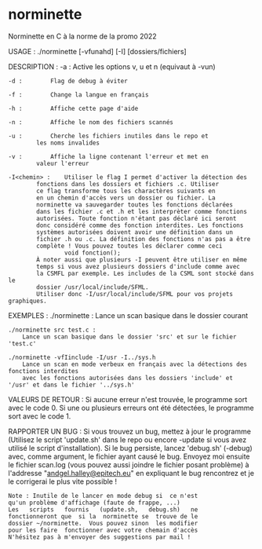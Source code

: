 # norminette
Norminette en C à la norme de la promo 2022

USAGE :
	./norminette [-vfunahd] [-I<chemin>] [dossiers/fichiers]

DESCRIPTION :
	-a :		Active les options v, u et n (equivaut à -vun)

	-d :		Flag de debug à éviter

	-f :		Change la langue en français

	-h :		Affiche cette page d'aide

	-n :		Affiche le nom des fichiers scannés

	-u :		Cherche les fichiers inutiles dans le repo et
			les noms invalides

	-v :		Affiche la ligne contenant l'erreur et met en
			valeur l'erreur

	-I<chemin> : 	Utiliser le flag I permet d'activer la détection des
			fonctions dans les dossiers et fichiers .c. Utiliser
			ce flag transforme tous les charactères suivants en
			en un chemin d'accès vers un dossier ou fichier. La
			norminette va sauvegarder toutes les fonctions déclarées
			dans les fichier .c et .h et les interprèter comme fonctions
			autorisées. Toute fonction n'étant pas déclaré ici seront
			donc considéré comme des fonction interdites. Les fonctions
			systèmes autorisées doivent avoir une définition dans un
			fichier .h ou .c. La définition des fonctions n'as pas a être
			complète ! Vous pouvez toutes les déclarer comme ceci
					void fonction();
			À noter aussi que plusieurs -I peuvent être utiliser en même
			temps si vous avez plusieurs dossiers d'include comme avec
			la CSMFL par exemple. Les includes de la CSML sont stocké dans le
			dossier /usr/local/include/SFML.
			Utiliser donc -I/usr/local/include/SFML pour vos projets graphiques.

EXEMPLES :
	./norminette :
		Lance un scan basique dans le dossier courant

	./norminette src test.c :
		Lance un scan basique dans le dossier 'src' et sur le fichier 'test.c'

	./norminette -vfIinclude -I/usr -I../sys.h
		Lance un scan en mode verbeux en français avec la détections des fonctions interdites
		avec les fonctions autorisées dans les dossiers 'include' et '/usr' et dans le fichier '../sys.h'

VALEURS DE RETOUR :
	Si aucune erreur n'est trouvée, le programme sort avec le code 0.
	Si une ou plusieurs erreurs ont été détectées, le programme sort avec le code 1.

RAPPORTER UN BUG :
	Si vous  trouvez un bug, mettez  à jour  le  programme
	(Utilisez le script 'update.sh' dans le repo ou encore
	<votre alias>-update  si vous  avez utilisé  le script
	d'installation). Si le bug persiste, lancez 'debug.sh'
	(<votre alias>-debug) avec, comme argument, le fichier
	ayant causé  le bug. Envoyez moi  ensuite  le  fichier
	scan.log (vous pouvez aussi  joindre le fichier posant
	problème)   à   l'addresse  "andgel.halley@epitech.eu"
	en expliquant  le bug rencontrez  et je le  corrigerai
	le plus vite possible !

	Note : Inutile de le lancer en mode debug si  ce n'est
	qu'un problème d'affichage (faute de frappe, ...)
	Les   scripts   fournis   (update.sh,   debug.sh)   ne
	fonctionneront que  si la  norminette se  trouve de le
	dossier ~/norminette.  Vous pouvez sinon  les modifier
	pour les faire  fonctionner avec votre chemain d'accès
	N'hésitez pas à m'envoyer des suggestions par mail !
